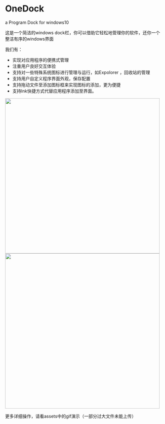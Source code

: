 # OneDock
a Program Dock for windows10

这是一个简洁的windows dock栏，你可以借助它轻松地管理你的软件，还你一个整洁有序的windows界面

我们有：
- 实现对应用程序的便携式管理
- 注重用户良好交互体验
- 支持对一些特殊系统图标进行管理与运行，如Expolorer ，回收站的管理
- 支持用户自定义程序界面外观，保存配置
- 支持拖动文件至添加图标框来实现图标的添加，更为便捷
- 支持lnk快捷方式代替应用程序添加至界面。

<img src="https://github.com/YHCnb/OneDock/assets/112797916/5f2945bd-20b1-4228-a134-d835aa66284d" width="500px">

<img src="https://github.com/YHCnb/OneDock/assets/112797916/8670107c-b4ca-4658-b7bd-e56135838d00" width="500px">

更多详细操作，请看assets中的gif演示（一部分过大文件未能上传）
